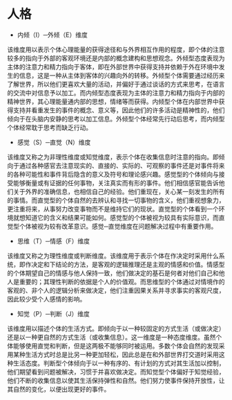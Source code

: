 # 人格

- 内倾（I）─外倾（E）维度

该维度用以表示个体心理能量的获得途径和与外界相互作用的程度，即个体的注意较多的指向于外部的客观环境还是内部的概念建构和思想观念。外倾型态度表现为主体的注意力和精力指向于客体，即在外部世界中获得支持并依赖于外在环境中发生的信息，这是一种从主体到客体的兴趣向外的转移。外倾型个体需要通过经历来了解世界，所以他们更喜欢大量的活动，并偏好于通过谈话的方式来思考，在语言的交流中对信息予以加工。而内倾型态度表现为主体的注意力和精力指向于内部的精神世界，其心理能量通内部的思想，情绪等而获得。内倾型个体在内部世界中获得支持并看重发生的事件的概念、意义等，因此他们的许多活动是精神性的，他们倾向于在头脑内安静的思考以加工信息。外倾型个体经常先行动后思考，而内倾型个体经常耽于思考而缺乏行动。

- 感觉（S）─直觉（N）维度

该维度又称之为非理性维度或知觉维度，表示个体在收集信息时注意的指向。即倾向于通过各种感官去注意现实的、直接的、实际的、可观察的事件还是对事件将来的各种可能性和事件背后隐含的意义及符号和理论感兴趣。感觉型的个体倾向与接受能够衡量或有证据的任何事物，关注真实而有形的事件。他们相信感官能告诉他们关于外界的准确信息，也相信自己的经验。他们重现在，关心某一刻发生的所有的事情。而直觉型的个体自然的去辨认和寻找一切事物的含义，他们重视想象力，更注重将来，从事努力改变事物而不是维持它们的现状。直觉型的个体看到一个环境就想知道它的含义和结果可能如何。感觉型的个体被视为较具有实际意识，而直觉型个体被视为较有改革意识。感觉─直觉维度在问题解决过程中有重要作用。

- 思维（T）─情感（F）维度

该维度又称之为理性维度或判断维度。该维度用于表示个体在作决定时采用什么系统，即作决定和下结论的方法，是客观的逻辑推理还是主观的情感和价值。情感型的个体期望自己的情感与他人保持一致，他们做决定的基石是何者对他们自己和他人是重要的；其理性判断的依据是个人的价值观。而思维型的个体通过对情境作的客观的、非个人的逻辑分析来做决定，他们注重因果关系并寻求事实的客观尺度，因此较少受个人感情的影响。

- 知觉（P）─判断（J）维度

该维度用以描述个体的生活方式。即倾向于以一种较固定的方式生活（或做决定）还是以一种更自然的方式生活（或收集信息）。这一维度是一种态度维度。虽然个体能够使用直觉和判断，但是这两极不能够同时被运用。多数个体会自然的发现采用某种生活方式时总是比另一种更加轻松，因此总是在和外部世界打交道时采用这种生活态度。判断型个体倾向于以一种有序的、有计划的方式对其生活加以控制，他们期望看到问题被解决，习惯于并喜欢做决定。而知觉型个体偏好于知觉经验，他们不断的收集信息以使其生活保持弹性和自然。他们努力使事件保持开放性，让其自然的变化，以便出现更好的事件。